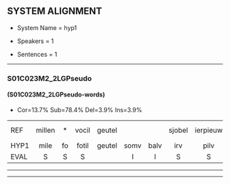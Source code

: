 
## SYSTEM ALIGNMENT

- System Name = hyp1

- Speakers = 1

- Sentences = 1

---

### S01C023M2_2LGPseudo

#### (S01C023M2_2LGPseudo-words)

- Cor=13.7%	Sub=78.4%	Del=3.9%	Ins=3.9%

|  |  |  |  |  |  |  |  |  |  |  |  |  |  |  |  |  |  |  |  |  |  |  |  |  |  |  |  |  |  |  |  |  |  |  |  |  |  |  |  |  |  |  |  |  |  |  |  |  |  |  |  |
|:--- |:---:|:---:|:---:|:---:|:---:|:---:|:---:|:---:|:---:|:---:|:---:|:---:|:---:|:---:|:---:|:---:|:---:|:---:|:---:|:---:|:---:|:---:|:---:|:---:|:---:|:---:|:---:|:---:|:---:|:---:|:---:|:---:|:---:|:---:|:---:|:---:|:---:|:---:|:---:|:---:|:---:|:---:|:---:|:---:|:---:|:---:|:---:|:---:|:---:|:---:|:---:|
| REF | millen | * | vocil | geutel |  |  | sjobel | ierpieuw | walaan | erke | haweel | saarweng | gevicht | eemde | bepoud | * | orstalk | * | veten | *(vetten) | gefouw | vurpaand | nizung | fiewon | kneurem | vawaai | strellen | zwieten | foetbans | oonste | muider | grijnken | * | schielstaug | * | prilsood | * | vloender | milste | veurder | kloeien*(knoeien) | ulen | * | orponk | schodig | ijpo | menuur | spreikje | spreikje | hiffreeuw | wooien |
| HYP1 | mile | fo | fotil | geutel | somv | balv | irv | pilv | walanv | erke |  | hawel | sarweng | geviecht | emden | bebouwd | oorsoorstallijk | wetenh | vetten | gevaw | vuur | pant | nevun | ion | kneurem | vawai | strellen | swieten | voetbans | onte | muider |  | grinken | fi | fgiltaug | brist | flu | fluder | milste | verder | kloen | ulen | or | po | ponk | schondeg | ipo | nuur | sbreispreikier | hivreu | woren |
| EVAL | S | S | S |  | I | I | S | S | S |  | D | S | S | S | S | S | S | S | S | S | S | S | S | S |  | S |  | S | S | S |  | D | S | S | S | S | S | S |  | S | S |  | S | S | S | S | S | S | S | S | S |
---

---
